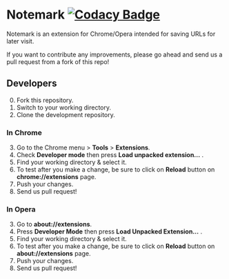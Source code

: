 # Notemark [![Codacy Badge](https://api.codacy.com/project/badge/507069a7c3274088a466a7bc8b19a54e)](https://www.codacy.com/app/tomas_2/notemark)
Notemark is an extension for Chrome/Opera intended for saving URLs for later visit.

If you want to contribute any improvements, please go ahead and send us a pull request from a fork of this repo!

## Developers

0. Fork this repository.
1. Switch to your working directory.
2. Clone the development repository.

### In Chrome

3. Go to the Chrome menu > **Tools** > **Extensions**.
4. Check **Developer mode** then press **Load unpacked extension...** .
5. Find your working directory & select it.
6. To test after you make a change, be sure to click on **Reload** button on **chrome://extensions** page.
7. Push your changes.
8. Send us pull request!

### In Opera

3. Go to **about://extensions**.
4. Press **Developer Mode** then press **Load Unpacked Extension...** .
5. Find your working directory & select it.
6. To test after you make a change, be sure to click on **Reload** button on **about://extensions** page.
7. Push your changes.
8. Send us pull request!

